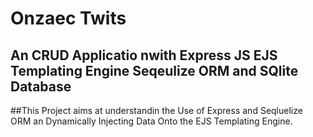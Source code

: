 # Onzaec Twits

## An CRUD Applicatio nwith Express JS EJS Templating Engine Seqeulize ORM and SQlite Database

##This Project aims at understandin the Use of Express and Seqluelize ORM an Dynamically Injecting Data Onto the EJS Templating Engine.

